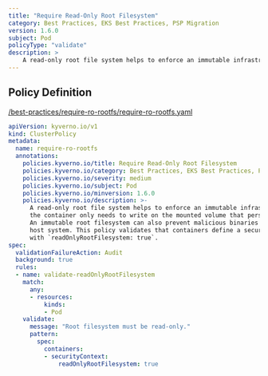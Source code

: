 ```yaml
---
title: "Require Read-Only Root Filesystem"
category: Best Practices, EKS Best Practices, PSP Migration
version: 1.6.0
subject: Pod
policyType: "validate"
description: >
    A read-only root file system helps to enforce an immutable infrastructure strategy; the container only needs to write on the mounted volume that persists the state. An immutable root filesystem can also prevent malicious binaries from writing to the host system. This policy validates that containers define a securityContext with `readOnlyRootFilesystem: true`.
---
```


## Policy Definition
<a href="https://github.com/kyverno/policies/raw/main//best-practices/require-ro-rootfs/require-ro-rootfs.yaml" target="-blank">/best-practices/require-ro-rootfs/require-ro-rootfs.yaml</a>

```yaml
apiVersion: kyverno.io/v1
kind: ClusterPolicy
metadata:
  name: require-ro-rootfs
  annotations:
    policies.kyverno.io/title: Require Read-Only Root Filesystem
    policies.kyverno.io/category: Best Practices, EKS Best Practices, PSP Migration
    policies.kyverno.io/severity: medium
    policies.kyverno.io/subject: Pod
    policies.kyverno.io/minversion: 1.6.0
    policies.kyverno.io/description: >-
      A read-only root file system helps to enforce an immutable infrastructure strategy;
      the container only needs to write on the mounted volume that persists the state.
      An immutable root filesystem can also prevent malicious binaries from writing to the
      host system. This policy validates that containers define a securityContext
      with `readOnlyRootFilesystem: true`.
spec:
  validationFailureAction: Audit
  background: true
  rules:
  - name: validate-readOnlyRootFilesystem
    match:
      any:
      - resources:
          kinds:
          - Pod
    validate:
      message: "Root filesystem must be read-only."
      pattern:
        spec:
          containers:
          - securityContext:
              readOnlyRootFilesystem: true
```
